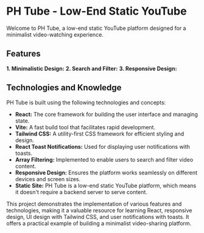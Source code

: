 # PH Tube - Low-End Static YouTube

Welcome to PH Tube, a low-end static YouTube platform designed for a minimalist video-watching experience.

## Features

**1. Minimalistic Design:**
**2. Search and Filter:**
**3. Responsive Design:**


## Technologies and Knowledge

PH Tube is built using the following technologies and concepts:

- **React:** The core framework for building the user interface and managing state.
- **Vite:** A fast build tool that facilitates rapid development.
- **Tailwind CSS:** A utility-first CSS framework for efficient styling and design.
- **React Toast Notifications:** Used for displaying user notifications with toasts.
- **Array Filtering:** Implemented to enable users to search and filter video content.
- **Responsive Design:** Ensures the platform works seamlessly on different devices and screen sizes.
- **Static Site:** PH Tube is a low-end static YouTube platform, which means it doesn't require a backend server to serve content.

This project demonstrates the implementation of various features and technologies, making it a valuable resource for learning React, responsive design, UI design with Tailwind CSS, and user notifications with toasts. It offers a practical example of building a minimalist video-sharing platform.

